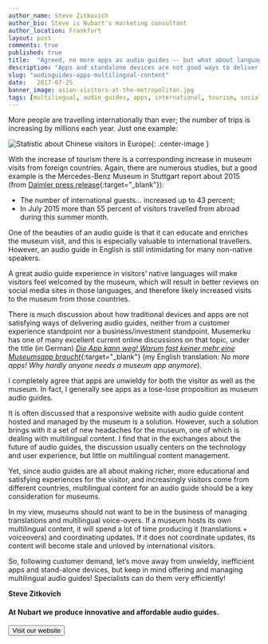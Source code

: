 ```yaml
---
author_name: Steve Zitkovich
author_bio: Steve is Nubart's marketing consultant
author_location: Frankfurt
layout: post
comments: true
published: true
title:  "Agreed, no more apps as audio guides -- but what about languages?"
description: "Apps and standalone devices are not good ways to deliver audio guides. If a museum wants to encourage visits from international customers, they should offer multilingual audio guides. However, museums should not try to manage multilingual content themselves"
slug: "audioguides-apps-multilingual-content"
date:   2017-07-25
banner_image: asian-visitors-at-the-metropolitan.jpg
tags: [multilingual, audio guides, apps, international, tourism, social media]
---
```


More people are travelling internationally than ever; the number of trips is increasing by millions each year. Just one example:

![Statistic about Chinese visitors in Europe]({{site.baseurl}}/images/posts/chinese-visitors-stats.png){: .center-image }

With the increase of tourism there is a corresponding increase in museum visits from foreign countries. Again, there are numerous studies, but a good example is the Mercedes-Benz Museum in Stuttgart report about 2015 (from [Daimler press release](http://media.daimler.com/marsMediaSite/en/instance/ko/2015---the-year-in-review-Very-strong-increase-in-visitors-to-the-Mercedes-Benz-Museum.xhtml?oid=9919082){:target="_blank"}): 
  
* The number of international guests... increased up to 43 percent; 
* In July 2015 more than 55 percent of visitors travelled from abroad during this summer month. 

<!--more-->

One of the beauties of an audio guide is that it can educate and enriches the museum visit, and this is especially valuable to international travellers. However, an audio guide in English is still intimidating for many non-native speakers.

A great audio guide experience in visitors’ native languages will make visitors feel welcomed by the museum, which will result in better reviews on social media sites in those languages, and therefore likely increased visits to the museum from those countries.

There is much discussion about how traditional devices and apps are not satisfying ways of delivering audio guides, neither from a customer experience standpoint nor a business/investment standpoint. Musemerku has one of many excellent current online discussions on that topic, under the title (in German) [*Die App kann weg! Warum fast keiner mehr eine Museumsapp braucht*](https://musermeku.org/2017/07/19/museumsapp/){:target="_blank"} (my English translation: *No more apps! Why hardly anyone needs a museum app anymore*).

I completely agree that apps are unwieldy for both the visitor as well as the museum. In fact, I generally see apps as a lose-lose proposition as museum audio guides. 

It is often discussed that a responsive website with audio guide content hosted and managed by the museum is a solution. However, such a solution brings with it a set of new headaches for the museum, one of which is dealing with multilingual content. I find that in the exchanges about the future of audio guides, the discussion usually centers on the technology and user experience, but little on multilingual content management.

Yet, since audio guides are all about making richer, more educational and satisfying experiences for the visitor, and increasingly visitors come from different countries, multilingual content for an audio guide should be a key consideration for museums.

In my view, museums should not want to be in the business of managing translations and multilingual voice-overs. If a museum hosts its own multilingual content, it will spend a lot of time producing it (translations + voiceovers) and coordinating updates. If it does not coordinate updates, its content will become stale and unloved by international visitors.

So, following customer demand, let’s move away from unwieldy, inefficient apps and stand-alone devices, but keep in mind offering and managing multilingual audio guides! Specialists can do them very efficiently!

**Steve Zitkovich**


#### At Nubart we produce innovative and affordable audio guides.

<form action="../../../../../">
    <input type="submit" value="Visit our website" />
</form>